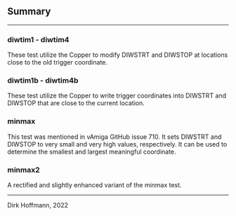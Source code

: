 ## Summary
---

### diwtim1 - diwtim4

These test utilize the Copper to modify DIWSTRT and DIWSTOP at locations close to the old trigger coordinate. 


### diwtim1b - diwtim4b

These test utilize the Copper to write trigger coordinates into DIWSTRT and DIWSTOP that are close to the current location. 

### minmax 

This test was mentioned in vAmiga GitHub issue 710. It sets DIWSTRT and DIWSTOP to very small and very high values, respectively. It can be used to determine the smallest and largest meaningful coordinate.

### minmax2

A rectified and slightly enhanced variant of the minmax test.


---
Dirk Hoffmann, 2022
